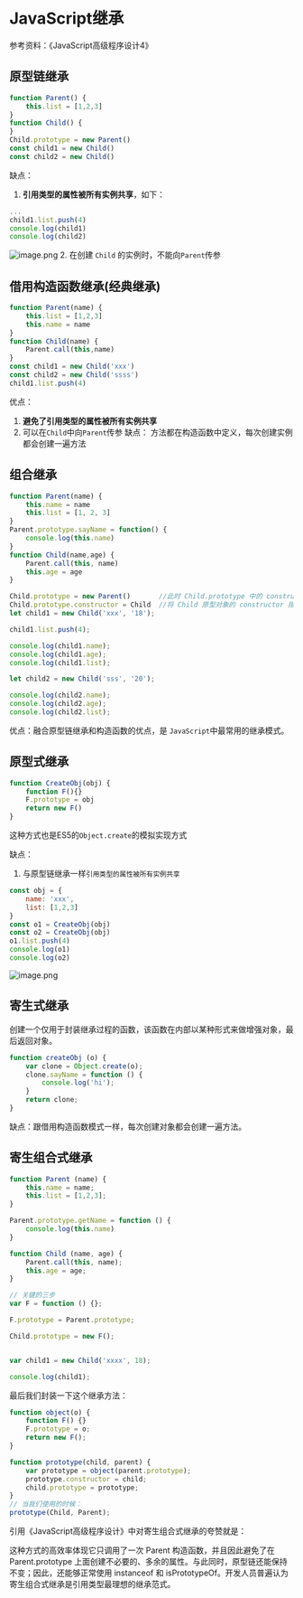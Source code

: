 # JavaScript继承
参考资料：《JavaScript高级程序设计4》
## 原型链继承
```js
function Parent() {
    this.list = [1,2,3]
}
function Child() {
}
Child.prototype = new Parent()
const child1 = new Child()
const child2 = new Child()

 ```
缺点：
1. **引用类型的属性被所有实例共享**，如下：

```js
...
child1.list.push(4)
console.log(child1)
console.log(child2)
```
![image.png](https://p3-juejin.byteimg.com/tos-cn-i-k3u1fbpfcp/d76f1ac5ada14f7ea8ffff77da511b15~tplv-k3u1fbpfcp-watermark.image)
2. 在创建 `Child` 的实例时，不能向`Parent`传参

## 借用构造函数继承(经典继承)

```js
function Parent(name) {
    this.list = [1,2,3]
    this.name = name
}
function Child(name) {
    Parent.call(this,name)
}
const child1 = new Child('xxx')
const child2 = new Child('ssss')
child1.list.push(4)

```
优点：
1. **避免了引用类型的属性被所有实例共享**
2. 可以在`Child`中向`Parent`传参
缺点：
方法都在构造函数中定义，每次创建实例都会创建一遍方法

## 组合继承

```js
function Parent(name) {
    this.name = name
    this.list = [1, 2, 3]
}
Parent.prototype.sayName = function() {
    console.log(this.name)
}
function Child(name,age) {
    Parent.call(this, name)
    this.age = age
}

Child.prototype = new Parent()       //此时 Child.prototype 中的 constructor 被重写了，会导致 child1.constructor === Person
Child.prototype.constructor = Child  //将 Child 原型对象的 constructor 指针重新指向 Parent 本身
let child1 = new Child('xxx', '18');

child1.list.push(4);

console.log(child1.name);
console.log(child1.age);
console.log(child1.list); 

let child2 = new Child('sss', '20');

console.log(child2.name);
console.log(child2.age); 
console.log(child2.list); 
```
优点：融合原型链继承和构造函数的优点，是 `JavaScript`中最常用的继承模式。

## 原型式继承

```js
function CreateObj(obj) {
    function F(){}
    F.prototype = obj
    return new F()
}
```
这种方式也是ES5的`Object.create`的模拟实现方式

缺点：
1. 与原型链继承一样`引用类型的属性被所有实例共享`
```js
const obj = {
    name: 'xxx',
    list: [1,2,3]
}
const o1 = CreateObj(obj)
const o2 = CreateObj(obj)
o1.list.push(4)
console.log(o1)
console.log(o2)
```

![image.png](https://p9-juejin.byteimg.com/tos-cn-i-k3u1fbpfcp/fcf37c1dfca649a398e1100ef7add27a~tplv-k3u1fbpfcp-watermark.image)

## 寄生式继承
创建一个仅用于封装继承过程的函数，该函数在内部以某种形式来做增强对象，最后返回对象。
```js
function createObj (o) {
    var clone = Object.create(o);
    clone.sayName = function () {
        console.log('hi');
    }
    return clone;
}
```
缺点：跟借用构造函数模式一样，每次创建对象都会创建一遍方法。

## 寄生组合式继承
```js
function Parent (name) {
    this.name = name;
    this.list = [1,2,3];
}

Parent.prototype.getName = function () {
    console.log(this.name)
}

function Child (name, age) {
    Parent.call(this, name);
    this.age = age;
}

// 关键的三步
var F = function () {};

F.prototype = Parent.prototype;

Child.prototype = new F();


var child1 = new Child('xxxx', 18);

console.log(child1);
```
最后我们封装一下这个继承方法：

```js
function object(o) {
    function F() {}
    F.prototype = o;
    return new F();
}

function prototype(child, parent) {
    var prototype = object(parent.prototype);
    prototype.constructor = child;
    child.prototype = prototype;
}
// 当我们使用的时候：
prototype(Child, Parent);
```
引用《JavaScript高级程序设计》中对寄生组合式继承的夸赞就是：

这种方式的高效率体现它只调用了一次 Parent 构造函数，并且因此避免了在 Parent.prototype 上面创建不必要的、多余的属性。与此同时，原型链还能保持不变；因此，还能够正常使用 instanceof 和 isPrototypeOf。开发人员普遍认为寄生组合式继承是引用类型最理想的继承范式。
